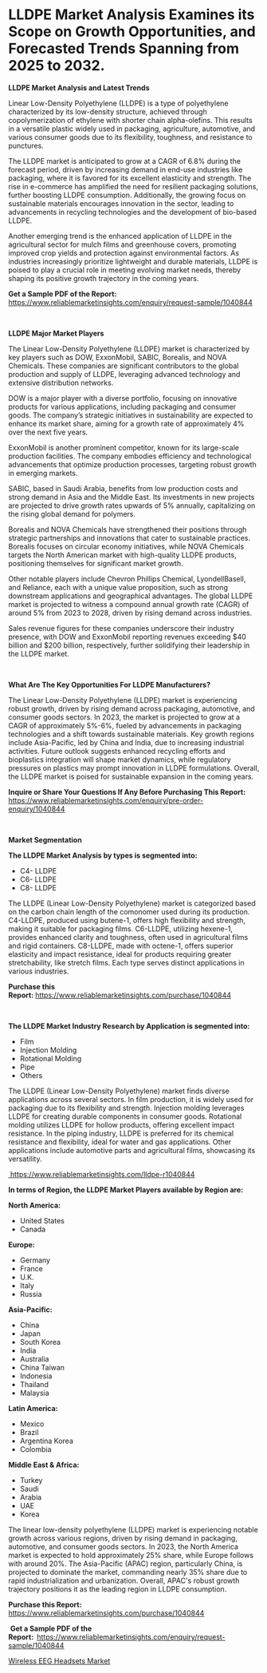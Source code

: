 <p><h1>LLDPE Market Analysis Examines its Scope on Growth Opportunities, and Forecasted Trends Spanning from 2025 to 2032.</h1></p><p><strong>LLDPE Market Analysis and Latest Trends</strong></p>
<p><p>Linear Low-Density Polyethylene (LLDPE) is a type of polyethylene characterized by its low-density structure, achieved through copolymerization of ethylene with shorter chain alpha-olefins. This results in a versatile plastic widely used in packaging, agriculture, automotive, and various consumer goods due to its flexibility, toughness, and resistance to punctures.</p><p>The LLDPE market is anticipated to grow at a CAGR of 6.8% during the forecast period, driven by increasing demand in end-use industries like packaging, where it is favored for its excellent elasticity and strength. The rise in e-commerce has amplified the need for resilient packaging solutions, further boosting LLDPE consumption. Additionally, the growing focus on sustainable materials encourages innovation in the sector, leading to advancements in recycling technologies and the development of bio-based LLDPE.</p><p>Another emerging trend is the enhanced application of LLDPE in the agricultural sector for mulch films and greenhouse covers, promoting improved crop yields and protection against environmental factors. As industries increasingly prioritize lightweight and durable materials, LLDPE is poised to play a crucial role in meeting evolving market needs, thereby shaping its positive growth trajectory in the coming years.</p></p>
<p><strong>Get a Sample PDF of the Report:&nbsp;</strong> <a href="https://www.reliablemarketinsights.com/enquiry/request-sample/1040844?utm_campaign=3047&utm_medium=2&utm_source=Github&utm_content=ia&utm_term=01042025&utm_id=lldpe">https://www.reliablemarketinsights.com/enquiry/request-sample/1040844</a></p>
<p>&nbsp;</p>
<p><strong>LLDPE Major Market Players</strong></p>
<p><p>The Linear Low-Density Polyethylene (LLDPE) market is characterized by key players such as DOW, ExxonMobil, SABIC, Borealis, and NOVA Chemicals. These companies are significant contributors to the global production and supply of LLDPE, leveraging advanced technology and extensive distribution networks.</p><p>DOW is a major player with a diverse portfolio, focusing on innovative products for various applications, including packaging and consumer goods. The company’s strategic initiatives in sustainability are expected to enhance its market share, aiming for a growth rate of approximately 4% over the next five years.</p><p>ExxonMobil is another prominent competitor, known for its large-scale production facilities. The company embodies efficiency and technological advancements that optimize production processes, targeting robust growth in emerging markets.</p><p>SABIC, based in Saudi Arabia, benefits from low production costs and strong demand in Asia and the Middle East. Its investments in new projects are projected to drive growth rates upwards of 5% annually, capitalizing on the rising global demand for polymers.</p><p>Borealis and NOVA Chemicals have strengthened their positions through strategic partnerships and innovations that cater to sustainable practices. Borealis focuses on circular economy initiatives, while NOVA Chemicals targets the North American market with high-quality LLDPE products, positioning themselves for significant market growth.</p><p>Other notable players include Chevron Phillips Chemical, LyondellBasell, and Reliance, each with a unique value proposition, such as strong downstream applications and geographical advantages. The global LLDPE market is projected to witness a compound annual growth rate (CAGR) of around 5% from 2023 to 2028, driven by rising demand across industries.</p><p>Sales revenue figures for these companies underscore their industry presence, with DOW and ExxonMobil reporting revenues exceeding $40 billion and $200 billion, respectively, further solidifying their leadership in the LLDPE market.</p></p>
<p>&nbsp;</p>
<p><strong>What Are The Key Opportunities For LLDPE Manufacturers?</strong></p>
<p><p>The Linear Low-Density Polyethylene (LLDPE) market is experiencing robust growth, driven by rising demand across packaging, automotive, and consumer goods sectors. In 2023, the market is projected to grow at a CAGR of approximately 5%-6%, fueled by advancements in packaging technologies and a shift towards sustainable materials. Key growth regions include Asia-Pacific, led by China and India, due to increasing industrial activities. Future outlook suggests enhanced recycling efforts and bioplastics integration will shape market dynamics, while regulatory pressures on plastics may prompt innovation in LLDPE formulations. Overall, the LLDPE market is poised for sustainable expansion in the coming years.</p></p>
<p><strong>Inquire or Share Your Questions If Any Before Purchasing This Report:</strong> <a href="https://www.reliablemarketinsights.com/enquiry/pre-order-enquiry/1040844?utm_campaign=3047&utm_medium=2&utm_source=Github&utm_content=ia&utm_term=01042025&utm_id=lldpe">https://www.reliablemarketinsights.com/enquiry/pre-order-enquiry/1040844</a></p>
<p>&nbsp;</p>
<p><strong>Market Segmentation</strong></p>
<p><strong>The LLDPE Market Analysis by types is segmented into:</strong></p>
<p><ul><li>C4- LLDPE</li><li>C6- LLDPE</li><li>C8- LLDPE</li></ul></p>
<p><p>The LLDPE (Linear Low-Density Polyethylene) market is categorized based on the carbon chain length of the comonomer used during its production. C4-LLDPE, produced using butene-1, offers high flexibility and strength, making it suitable for packaging films. C6-LLDPE, utilizing hexene-1, provides enhanced clarity and toughness, often used in agricultural films and rigid containers. C8-LLDPE, made with octene-1, offers superior elasticity and impact resistance, ideal for products requiring greater stretchability, like stretch films. Each type serves distinct applications in various industries.</p></p>
<p><strong>Purchase this Report:&nbsp;</strong><a href="https://www.reliablemarketinsights.com/purchase/1040844?utm_campaign=3047&utm_medium=2&utm_source=Github&utm_content=ia&utm_term=01042025&utm_id=lldpe">https://www.reliablemarketinsights.com/purchase/1040844</a></p>
<p>&nbsp;</p>
<p><strong>The LLDPE Market Industry Research by Application is segmented into:</strong></p>
<p><ul><li>Film</li><li>Injection Molding</li><li>Rotational Molding</li><li>Pipe</li><li>Others</li></ul></p>
<p><p>The LLDPE (Linear Low-Density Polyethylene) market finds diverse applications across several sectors. In film production, it is widely used for packaging due to its flexibility and strength. Injection molding leverages LLDPE for creating durable components in consumer goods. Rotational molding utilizes LLDPE for hollow products, offering excellent impact resistance. In the piping industry, LLDPE is preferred for its chemical resistance and flexibility, ideal for water and gas applications. Other applications include automotive parts and agricultural films, showcasing its versatility.</p></p>
<p><a href="https://www.reliablemarketinsights.com/lldpe-r1040844?utm_campaign=3047&utm_medium=2&utm_source=Github&utm_content=ia&utm_term=01042025&utm_id=lldpe">&nbsp;https://www.reliablemarketinsights.com/lldpe-r1040844</a></p>
<p><strong>In terms of Region, the LLDPE Market Players available by Region are:</strong></p>
<p>
    <p> <strong> North America: </strong>
        <ul>
            <li>United States</li>
            <li>Canada</li>
        </ul>
        </p> 
    <p> <strong> Europe: </strong>
        <ul>
            <li>Germany</li>
            <li>France</li>
            <li>U.K.</li>
            <li>Italy</li>
            <li>Russia</li>
        </ul>
        </p> 
    <p> <strong> Asia-Pacific: </strong>
        <ul>
            <li>China</li>
            <li>Japan</li>
            <li>South Korea</li>
            <li>India</li>
            <li>Australia</li>
            <li>China Taiwan</li>
            <li>Indonesia</li>
            <li>Thailand</li>
            <li>Malaysia</li>
        </ul>
        </p> 
    <p> <strong> Latin America: </strong>
        <ul>
            <li>Mexico</li>
            <li>Brazil</li>
            <li>Argentina Korea</li>
            <li>Colombia</li>
        </ul>
        </p> 
    <p> <strong> Middle East & Africa: </strong>
        <ul>
            <li>Turkey</li>
            <li>Saudi</li>
            <li>Arabia</li>
            <li>UAE</li>
            <li>Korea</li>
        </ul>
    </p>
    </p>
<p><p>The linear low-density polyethylene (LLDPE) market is experiencing notable growth across various regions, driven by rising demand in packaging, automotive, and consumer goods sectors. In 2023, the North America market is expected to hold approximately 25% share, while Europe follows with around 20%. The Asia-Pacific (APAC) region, particularly China, is projected to dominate the market, commanding nearly 35% share due to rapid industrialization and urbanization. Overall, APAC's robust growth trajectory positions it as the leading region in LLDPE consumption.</p></p>
<p><strong>Purchase this Report: </strong><a href="https://www.reliablemarketinsights.com/purchase/1040844?utm_campaign=3047&utm_medium=2&utm_source=Github&utm_content=ia&utm_term=01042025&utm_id=lldpe">https://www.reliablemarketinsights.com/purchase/1040844</a></p>
<p>&nbsp;<strong>Get a Sample PDF of the Report:&nbsp;&nbsp;</strong><a href="https://www.reliablemarketinsights.com/enquiry/request-sample/1040844?utm_campaign=3047&utm_medium=2&utm_source=Github&utm_content=ia&utm_term=01042025&utm_id=lldpe">https://www.reliablemarketinsights.com/enquiry/request-sample/1040844</a></p>
<p><strong></strong></p>
<p><p><a href="https://github.com/ivvrgibi/Market-Research-Report-List-1/blob/main/wireless-eeg-headsets-market.md?utm_campaign=3047&utm_medium=2&utm_source=Github&utm_content=ia&utm_term=01042025&utm_id=lldpe">Wireless EEG Headsets Market</a></p></p>